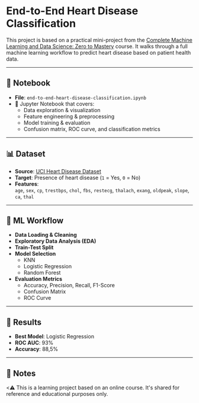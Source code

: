 # End-to-End Heart Disease Classification

This project is based on a practical mini-project from the [Complete Machine Learning and Data Science: Zero to Mastery](https://www.udemy.com/course/complete-machine-learning-and-data-science-zero-to-mastery/) course. It walks through a full machine learning workflow to predict heart disease based on patient health data.

---

## 📁 Notebook

- **File**: `end-to-end-heart-disease-classification.ipynb`
- 📌 Jupyter Notebook that covers:
  - Data exploration & visualization
  - Feature engineering & preprocessing
  - Model training & evaluation
  - Confusion matrix, ROC curve, and classification metrics

---

## 📊 Dataset

- **Source**: [UCI Heart Disease Dataset](https://archive.ics.uci.edu/ml/datasets/Heart+Disease)
- **Target**: Presence of heart disease (`1` = Yes, `0` = No)
- **Features**:  
  `age`, `sex`, `cp`, `trestbps`, `chol`, `fbs`, `restecg`, `thalach`, `exang`, `oldpeak`, `slope`, `ca`, `thal`

---

## 🧠 ML Workflow

- **Data Loading & Cleaning**
- **Exploratory Data Analysis (EDA)**
- **Train-Test Split**
- **Model Selection**
  - KNN
  - Logistic Regression
  - Random Forest
- **Evaluation Metrics**
  - Accuracy, Precision, Recall, F1-Score
  - Confusion Matrix
  - ROC Curve

---

## 🚀 Results

- **Best Model**: Logistic Regression
- **ROC AUC**: 93%
- **Accuracy**: 88,5%

---
## 📌 Notes
<⚠️ This is a learning project based on an online course. It's shared for reference and educational purposes only.

